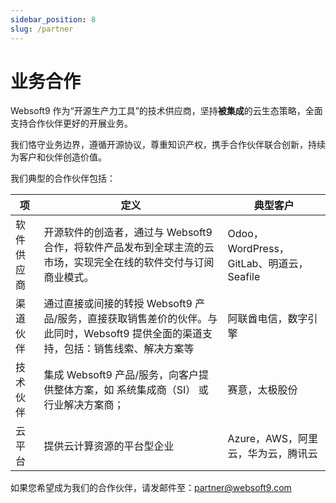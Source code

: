 ```yaml
---
sidebar_position: 8
slug: /partner
---
```


# 业务合作

Websoft9 作为“开源生产力工具”的技术供应商，坚持**被集成**的云生态策略，全面支持合作伙伴更好的开展业务。  

我们恪守业务边界，遵循开源协议，尊重知识产权，携手合作伙伴联合创新，持续为客户和伙伴创造价值。   

我们典型的合作伙伴包括：  

| 项         | 定义                                                         | 典型客户                                 |
| ---------- | ------------------------------------------------------------ | ---------------------------------------- |
| 软件供应商 | 开源软件的创造者，通过与 Websoft9 合作，将软件产品发布到全球主流的云市场，实现完全在线的软件交付与订阅商业模式。 | Odoo，WordPress，GitLab、明道云，Seafile |
| 渠道伙伴   | 通过直接或间接的转授 Websoft9 产品/服务，直接获取销售差价的伙伴。与此同时，Websoft9 提供全面的渠道支持，包括：销售线索、解决方案等  | 阿联酋电信，数字引擎   |
| 技术伙伴   | 集成 Websoft9 产品/服务，向客户提供整体方案，如 系统集成商（SI） 或行业解决方案商； |   赛意，太极股份   |
| 云平台     | 提供云计算资源的平台型企业                                   | Azure，AWS，阿里云，华为云，腾讯云       |


如果您希望成为我们的合作伙伴，请发邮件至：partner@websoft9.com  